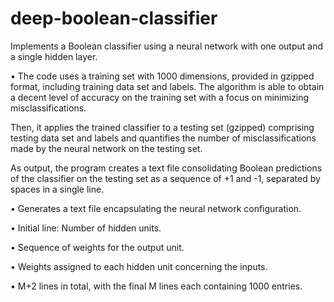 # deep-boolean-classifier

Implements a Boolean classifier using a neural network with one output and a single hidden layer.

•	The code uses a training set with 1000 dimensions, provided in gzipped format, including training data set and labels. The algorithm is able to obtain a decent level of accuracy on the training set with a focus on minimizing misclassifications.

Then, it applies the trained classifier to a testing set (gzipped) comprising testing data set and labels and quantifies the number of misclassifications made by the neural network on the testing set.

As output, the program creates a text file consolidating Boolean predictions of the classifier on the testing set as a sequence of +1 and -1, separated by spaces in a single line.

•	Generates a text file encapsulating the neural network configuration.

•	Initial line: Number of hidden units.

•	Sequence of weights for the output unit.

•	Weights assigned to each hidden unit concerning the inputs.

•	M+2 lines in total, with the final M lines each containing 1000 entries.
